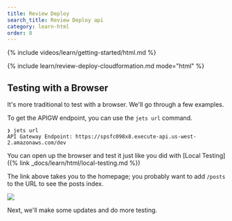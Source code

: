 ```yaml
---
title: Review Deploy
search_title: Review Deploy api
category: learn-html
order: 8
---
```


{% include videos/learn/getting-started/html.md %}

{% include learn/review-deploy-cloudformation.md mode="html" %}

## Testing with a Browser

It's more traditional to test with a browser. We'll go through a few examples.

To get the APIGW endpoint, you can use the `jets url` command.

    ❯ jets url
    API Gateway Endpoint: https://spsfc098x8.execute-api.us-west-2.amazonaws.com/dev

You can open up the browser and test it just like you did with [Local Testing]({% link _docs/learn/html/local-testing.md %})

The link above takes you to the homepage; you probably want to add `/posts` to the URL to see the posts index.

![](https://img.boltops.com/tools/jets/learn/html/review-deploy-browser-index.png)

Next, we'll make some updates and do more testing.
